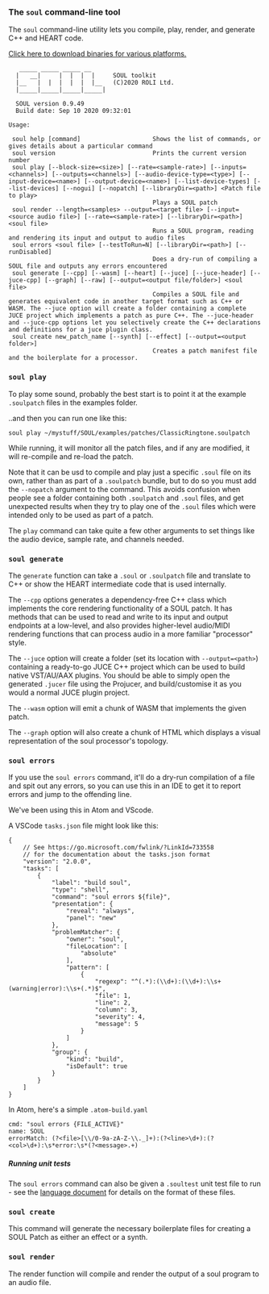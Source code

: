 ### The `soul` command-line tool

The `soul` command-line utility lets you compile, play, render, and generate C++ and HEART code.

[Click here to download binaries for various platforms.](https://github.com/soul-lang/SOUL/releases/latest)


```
   _____ _____ _____ __
  |   __|     |  |  |  |     SOUL toolkit
  |__   |  |  |  |  |  |__   (C)2020 ROLI Ltd.
  |_____|_____|_____|_____|

  SOUL version 0.9.49
  Build date: Sep 10 2020 09:32:01

Usage:

 soul help [command]                    Shows the list of commands, or gives details about a particular command
 soul version                           Prints the current version number
 soul play [--block-size=<size>] [--rate=<sample-rate>] [--inputs=<channels>] [--outputs=<channels>] [--audio-device-type=<type>] [--input-device=<name>] [--output-device=<name>] [--list-device-types] [--list-devices] [--nogui] [--nopatch] [--libraryDir=<path>] <Patch file to play>
                                        Plays a SOUL patch
 soul render --length=<samples> --output=<target file> [--input=<source audio file>] [--rate=<sample-rate>] [--libraryDir=<path>] <soul file>
                                        Runs a SOUL program, reading and rendering its input and output to audio files
 soul errors <soul file> [--testToRun=N] [--libraryDir=<path>] [--runDisabled]
                                        Does a dry-run of compiling a SOUL file and outputs any errors encountered
 soul generate [--cpp] [--wasm] [--heart] [--juce] [--juce-header] [--juce-cpp] [--graph] [--raw] [--output=<output file/folder>] <soul file>
                                        Compiles a SOUL file and generates equivalent code in another target format such as C++ or WASM. The --juce option will create a folder containing a complete JUCE project which implements a patch as pure C++. The --juce-header and --juce-cpp options let you selectively create the C++ declarations and definitions for a juce plugin class.
 soul create new_patch_name [--synth] [--effect] [--output=<output folder>]
                                        Creates a patch manifest file and the boilerplate for a processor.
```
### `soul play`

To play some sound, probably the best start is to point it at the example `.soulpatch` files in the examples folder.

..and then you can run one like this:

`soul play ~/mystuff/SOUL/examples/patches/ClassicRingtone.soulpatch`

While running, it will monitor all the patch files, and if any are modified, it will re-compile and re-load the patch.

Note that it can be usd to compile and play just a specific `.soul` file on its own, rather than as part of a `.soulpatch` bundle, but to do so you must add the `--nopatch` argument to the command. This avoids confusion when people see a folder containing both `.soulpatch` and `.soul` files, and get unexpected results when they try to play one of the `.soul` files which were intended only to be used as part of a patch.

The `play` command can take quite a few other arguments to set things like the audio device, sample rate, and channels needed.

### `soul generate`

The `generate` function can take a `.soul` or `.soulpatch` file and translate to C++ or show the HEART intermediate code that is used internally.

The `--cpp` options generates a dependency-free C++ class which implements the core rendering functionality of a SOUL patch. It has methods that can be used to read and write to its input and output endpoints at a low-level, and also provides higher-level audio/MIDI rendering functions that can process audio in a more familiar "processor" style.

The `--juce` option will create a folder (set its location with `--output=<path>`) containing a ready-to-go JUCE C++ project which can be used to build native VST/AU/AAX plugins. You should be able to simply open the generated `.jucer` file using the Projucer, and build/customise it as you would a normal JUCE plugin project.

The `--wasm` option will emit a chunk of WASM that implements the given patch.

The `--graph` option will also create a chunk of HTML which displays a visual representation of the soul processor's topology.

### `soul errors`

If you use the `soul errors` command, it'll do a dry-run compilation of a file and spit out any errors, so you can use this in an IDE to get it to report errors and jump to the offending line.

We've been using this in Atom and VScode.

A VSCode `tasks.json` file might look like this:

```
{
    // See https://go.microsoft.com/fwlink/?LinkId=733558
    // for the documentation about the tasks.json format
    "version": "2.0.0",
    "tasks": [
        {
            "label": "build soul",
            "type": "shell",
            "command": "soul errors ${file}",
            "presentation": {
                "reveal": "always",
                "panel": "new"
            },
            "problemMatcher": {
                "owner": "soul",
                "fileLocation": [
                    "absolute"
                ],
                "pattern": [
                    {
                        "regexp": "^(.*):(\\d+):(\\d+):\\s+(warning|error):\\s+(.*)$",
                        "file": 1,
                        "line": 2,
                        "column": 3,
                        "severity": 4,
                        "message": 5
                    }
                ]
            },
            "group": {
                "kind": "build",
                "isDefault": true
            }
        }
    ]
}
```

In Atom, here's a simple `.atom-build.yaml`

```
cmd: "soul errors {FILE_ACTIVE}"
name: SOUL
errorMatch: (?<file>[\\/0-9a-zA-Z-\\._]+):(?<line>\d+):(?<col>\d+):\s*error:\s*(?<message>.+)
```

##### Running unit tests

The `soul errors` command can also be given a `.soultest` unit test file to run - see the [language document](SOUL_Language.md) for details on the format of these files.

### `soul create`

This command will generate the necessary boilerplate files for creating a SOUL Patch as either an effect or a synth.

### `soul render`

The render function will compile and render the output of a soul program to an audio file.
